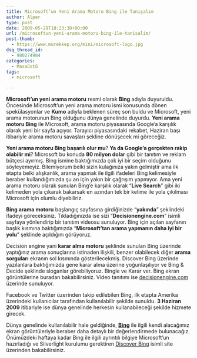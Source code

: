 ```yaml
---
title: Microsoft’un Yeni Arama Motoru Bing ile Tanışalım
author: Alper
type: post
date: 2009-05-29T18:23:38+00:00
url: /microsoftun-yeni-arama-motoru-bing-ile-tanisalim/
post-thumb:
  - https://www.murekkep.org/mini/microsoft-logo.jpg
dsq_thread_id:
  - 980274984
categories:
  - Masaüstü
tags:
  - microsoft

---
```

**Microsoft&#8217;un yeni arama motoru** resmi olarak **Bing** adıyla duyuruldu. Öncesinde Microsoft&#8217;un yeni arama motoru ismi konusunda dönen spekülasyonlar ve **Kumo** adıyla beklenen süreç son buldu ve Microsoft, yeni arama motorunun Bing olduğunu dünya genelinde duyurdu. **Yeni arama motoru Bing** ile Microsoft, arama motoru piyasasında Google&#8217;a karşılık olarak yeni bir sayfa açıyor. Tarayıcı piyasasındaki rekabet, Haziran başı itibariyle arama motoru savaşları şekline dönüşecek mi göreceğiz.

**Yeni arama motoru Bing başarılı olur mu**? **Ya da Google&#8217;a gerçekten rakip olabilir mi**? Microsoft bu konuda **80 milyon dolar** gibi bir tanıtım ve reklam bütçesi ayırmış. Bing ismine baktığımızda çok iyi bir seçim olduğunu söyleyemeyiz. Bilemiyorum belki sizin kulağınıza yakın gelmiştir ama ilk etapta belki alışkanlık, arama yapmak ile ilgili ifadeleri Bing kelimesiyle beraber kullandığımızda şu an için yakın bir çağrışım yapmıyor. Ama yeni arama motoru olarak sunulan Bing&#8217;e karşılık olarak &#8220;**Live Search**&#8221; gibi iki kelimeden yola çıkarak bakarsak en azından tek bir kelime ile yola çıkılması Microsoft için olumlu diyebiliriz.

**Bing arama motoru** başlangıç sayfasına girdiğinizde &#8220;**yakında**&#8221; şeklindeki ifadeyi göreceksiniz. Tıkladığınızda ise sizi &#8220;**Decisionengine.com**&#8221; isimli sayfaya yönlendirip bir tanıtım videosu sunuluyor. Bing için açılan sayfanın başlık kısmına baktığımızda &#8220;**Microsoft&#8217;tan arama yapmanın daha iyi bir yolu**&#8221; şeklinde açıldığını görüyoruz. 

Decision engine yani **karar alma motoru** şeklinde sunulan Bing üzerinde yaptığınız arama sonuçlarına istinaden ilişkili, benzer olabilecek diğer **arama sorguları** ekranın sol kısmında gösterilecekmiş. Discover Bing üzerinde yazılanlara baktığımızda gene karar alma üzerine yoğunlaşılıyor ve Bing & Decide şeklinde sloganlar görebiliyoruz. Bingle ve Karar ver. Bing ekran görüntülerine buradan bakabilirsiniz. Video tanıtımı ise <a href="http://www.decisionengine.com/" target="_blank">decisionengine.com</a> üzerinde sunuluyor. 

Facebook ve Twitter üzerinden takip edilebilen Bing, ilk etapta Amerika üzerindeki kullanıcılar tarafından kullanılabilir şekilde sunuldu. **3 Haziran 2009** itibariyle ise dünya genelinde herkesin kullanabileceği şekilde hizmete girecek. 

Dünya genelinde kullanılabilir hale geldiğinde, **[Bing][1]** ile ilgili kendi alacağımız ekran görüntüleriyle beraber daha detaylı bir değerlendirmede bulunacağız. Önümüzdeki haftaya kadar Bing ile ilgili ayrıntılı bilgiye Microsoft&#8217;un hazırladığı ve Silverlight kurulumu gerektiren <a href="http://www.discoverbing.com/" target="_blank">Discover Bing</a> isimli site üzerinden bakabilirsiniz.

 [1]: http://www.bing.com